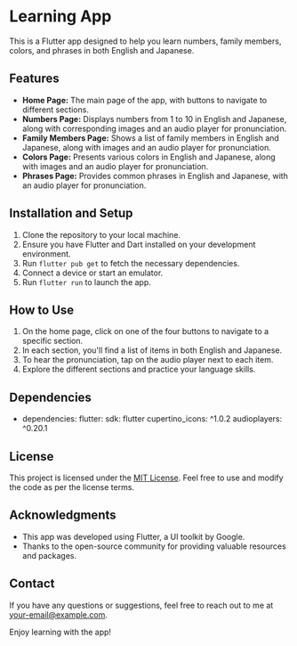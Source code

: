 # Learning App

This is a Flutter app designed to help you learn numbers, family members, colors, and phrases in both English and Japanese.

<h2>Features</h2>

<ul>
  <li><strong>Home Page:</strong> The main page of the app, with buttons to navigate to different sections.</li>
  <li><strong>Numbers Page:</strong> Displays numbers from 1 to 10 in English and Japanese, along with corresponding images and an audio player for pronunciation.</li>
  <li><strong>Family Members Page:</strong> Shows a list of family members in English and Japanese, along with images and an audio player for pronunciation.</li>
  <li><strong>Colors Page:</strong> Presents various colors in English and Japanese, along with images and an audio player for pronunciation.</li>
  <li><strong>Phrases Page:</strong> Provides common phrases in English and Japanese, with an audio player for pronunciation.</li>
</ul>

<h2>Installation and Setup</h2>

<ol>
  <li>Clone the repository to your local machine.</li>
  <li>Ensure you have Flutter and Dart installed on your development environment.</li>
  <li>Run <code>flutter pub get</code> to fetch the necessary dependencies.</li>
  <li>Connect a device or start an emulator.</li>
  <li>Run <code>flutter run</code> to launch the app.</li>
</ol>

<h2>How to Use</h2>

<ol>
  <li>On the home page, click on one of the four buttons to navigate to a specific section.</li>
  <li>In each section, you'll find a list of items in both English and Japanese.</li>
  <li>To hear the pronunciation, tap on the audio player next to each item.</li>
  <li>Explore the different sections and practice your language skills.</li>
</ol>

<h2>Dependencies</h2>

<ul>
  <li><p>
    dependencies:
  flutter:
    sdk: flutter
  cupertino_icons: ^1.0.2
  audioplayers: ^0.20.1
</p> <!-- Add the version number of your audio player package --></li>
</ul>

<h2>License</h2>

<p>This project is licensed under the <a href="LICENSE">MIT License</a>. Feel free to use and modify the code as per the license terms.</p>

<h2>Acknowledgments</h2>

<ul>
  <li>This app was developed using Flutter, a UI toolkit by Google.</li>
  <li>Thanks to the open-source community for providing valuable resources and packages.</li>
</ul>

<h2>Contact</h2>

<p>If you have any questions or suggestions, feel free to reach out to me at <a href="mailto:your-email@example.com">your-email@example.com</a>.</p>

<p>Enjoy learning with the app!</p>
